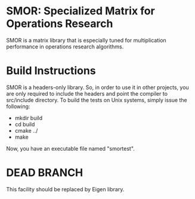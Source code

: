 # SMOR: Specialized Matrix for Operations Research
SMOR is a matrix library that is especially tuned for multiplication performance in operations research algorithms.

# Build Instructions
SMOR is a headers-only library. So, in order to use it in other projects, you are only required to include the headers and point the compiler to src/include directory.
To build the tests on Unix systems, simply issue the following:
* mkdir build
* cd build
* cmake ../
* make

Now, you have an executable file named "smortest".

# DEAD BRANCH
This facility should be replaced by Eigen library.

